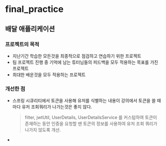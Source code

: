 # final_practice

## 배달 애플리케이션

### 프로젝트의 목적
- 지난기간 학습한 모든것을 최종적으로 점검하고 연습하기 위한 프로젝트
- 팀 프로젝트 진행 중 기억에 남는 튜터님들의 피드백을 모두 적용하는 목표를 가진 프로젝트
- 최대한 배운것을 모두 적용하는 프로젝트

### 개선한 점
- 스프링 시큐리티에서 토큰을 사용해 유저를 식별하는 내용이 강의에서 토큰을 쓸 때마다 유저 조회쿼리가 나가는것은 좋지 않다.
    > filter, jwtUtil, UserDetails, UserDetailsService 를 커스텀하여 토큰이 존재하는 동안 인증을 요청할 땐 토큰의 정보를 사용하여 유저 조회 쿼리가 나가지 않도록 개선.

- 
